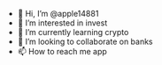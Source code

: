 - 👋 Hi, I’m @apple14881
- 👀 I’m interested in invest
- 🌱 I’m currently learning crypto
- 💞️ I’m looking to collaborate on banks
- 📫 How to reach me app

<!---
apple14881/apple14881 is a ✨ special ✨ repository because its `README.md` (this file) appears on your GitHub profile.
You can click the Preview link to take a look at your changes.
--->
